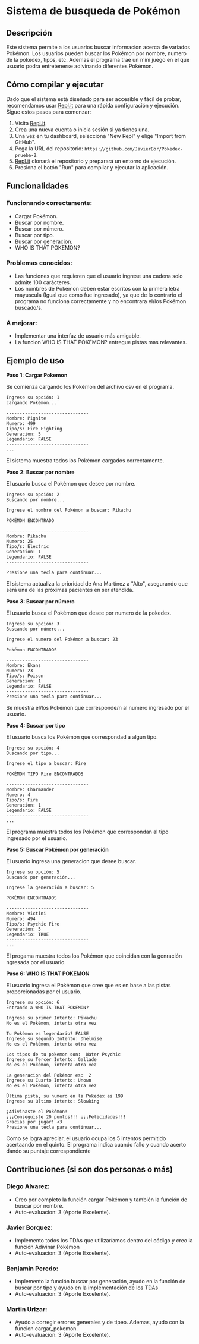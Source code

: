 # Sistema de busqueda de Pokémon

## Descripción

Este sistema permite a los usuarios buscar informacion acerca de variados Pokémon. Los usuarios pueden buscar los Pokémon por nombre, numero de la pokedex, tipos, etc. Ademas el programa trae un mini juego en el que usuario podra entretenerse adivinando diferentes Pokémon. 

## Cómo compilar y ejecutar

Dado que el sistema está diseñado para ser accesible y fácil de probar, recomendamos usar [Repl.it](http://repl.it/) para una rápida configuración y ejecución. Sigue estos pasos para comenzar:

1. Visita [Repl.it](https://repl.it/).
2. Crea una nueva cuenta o inicia sesión si ya tienes una.
3. Una vez en tu dashboard, selecciona "New Repl" y elige "Import from GitHub".
4. Pega la URL del repositorio: `https://github.com/JavierBor/Pokedex-prueba-2`.
5. [Repl.it](http://repl.it/) clonará el repositorio y preparará un entorno de ejecución.
6. Presiona el botón "Run" para compilar y ejecutar la aplicación.

## Funcionalidades

### Funcionando correctamente:

- Cargar Pokémon.
- Buscar por nombre.
- Buscar por número.
- Buscar por tipo.
- Buscar por generacion.
- WHO IS THAT POKEMON?

### Problemas conocidos:

- Las funciones que requieren que el usuario ingrese una cadena solo admite 100 carácteres.
- Los nombres de Pokémon deben estar escritos con la primera letra mayuscula (Igual que como fue ingresado), ya que de lo contrario el programa no funciona correctamente y no encontrara el/los Pokémon buscado/s.

### A mejorar:

- Implementar una interfaz de usuario más amigable.
- La funcion WHO IS THAT POKEMON? entregue pistas mas relevantes.

## Ejemplo de uso

**Paso 1: Cargar Pokemon**

Se comienza cargando los Pokémon del archivo csv en el programa.

```
Ingrese su opción: 1
cargando Pokémon...

-------------------------------
Nombre: Pignite
Numero: 499
Tipo/s: Fire Fighting
Generacion: 5
Legendario: FALSE
-------------------------------
...
```

El sistema muestra todos los Pokémon cargados correctamente.

**Paso 2: Buscar por nombre**

El usuario busca el Pokémon que desee por nombre.

```
Ingrese su opción: 2
Buscando por nombre...

Ingrese el nombre del Pokémon a buscar: Pikachu     

POKÉMON ENCONTRADO

-------------------------------
Nombre: Pikachu
Numero: 25
Tipo/s: Electric
Generacion: 1
Legendario: FALSE
-------------------------------

Presione una tecla para continuar...
```

El sistema actualiza la prioridad de Ana Martínez a "Alto", asegurando que será una de las próximas pacientes en ser atendida.

**Paso 3: Buscar por número**

El usuario busca el Pokémon que desee por numero de la pokedex.

```
Ingrese su opción: 3
Buscando por número...

Ingrese el numero del Pokémon a buscar: 23

Pokémon ENCONTRADOS

-------------------------------
Nombre: Ekans
Numero: 23
Tipo/s: Poison
Generacion: 1
Legendario: FALSE
-------------------------------
Presione una tecla para continuar...
```

Se muestra el/los Pokémon que corresponde/n al numero ingresado por el usuario.

**Paso 4: Buscar por tipo**

El usuario busca los Pokémon que correspondad a algun tipo.

```
Ingrese su opción: 4
Buscando por tipo...

Ingrese el tipo a buscar: Fire

POKÉMON TIPO Fire ENCONTRADOS

-------------------------------
Nombre: Charmander
Numero: 4
Tipo/s: Fire
Generacion: 1
Legendario: FALSE
-------------------------------
...
```

El programa muestra todos los Pokémon que correspondan al tipo ingresado por el usuario.

**Paso 5: Buscar Pokémon por generación**

El usuario ingresa una generacion que desee buscar.

````
Ingrese su opción: 5
Buscando por generación...

Ingrese la generación a buscar: 5 

POKÉMON ENCONTRADOS

-------------------------------
Nombre: Victini
Numero: 494
Tipo/s: Psychic Fire
Generacion: 5
Legendario: TRUE
-------------------------------
...
````

El progama muestra todos los Pokémon que coincidan con la genración ngresada por el usuario.

**Paso 6: WHO IS THAT POKEMON**

El usuario ingresa el Pokémon que cree que es en base a las pistas proporcionadas por el usuario.

````
Ingrese su opción: 6
Entrando a WHO IS THAT POKEMON?

Ingrese su primer Intento: Pikachu
No es el Pokémon, intenta otra vez

Tu Pokémon es legendario? FALSE
Ingrese su Segundo Intento: Dhelmise
No es el Pokémon, intenta otra vez

Los tipos de tu pokemon son:  Water Psychic
Ingrese su Tercer Intento: Gallade
No es el Pokémon, intenta otra vez

La generacion del Pokémon es:  2
Ingrese su Cuarto Intento: Unown
No es el Pokémon, intenta otra vez

Última pista, su numero en la Pokedex es 199
Ingrese su último intento: Slowking

¡Adivinaste el Pokémon!
¡¡¡Conseguiste 20 puntos!!! ¡¡¡Felicidades!!!
Gracias por jugar! <3
Presione una tecla para continuar...
````

Como se logra apreciar, el usuario ocupa los 5 intentos permitido acertaando en el quinto. El programa indica cuando fallo y cuando acerto dando su puntaje correspondiente

## Contribuciones (si son dos personas o más)

### Diego Alvarez:

- Creo por completo la función cargar Pokémon y también la función de buscar por nombre.
- Auto-evaluacion: 3 (Aporte Excelente).

### Javier Borquez:

- Implemento todos los TDAs que utilizaríamos dentro del código y creo la función Adivinar Pokémon
- Auto-evaluacion: 3 (Aporte Excelente).

### Benjamin Peredo:

- Implemento la función buscar por generación, ayudo en la función de buscar por tipo y ayudo en la implementación de los TDAs
- Auto-evaluacion: 3 (Aporte Excelente).

### Martin Urizar:

- Ayudo a corregir errores generales y de tipeo. Ademas, ayudo con la funcion cargar_pokemon.
- Auto-evaluacion: 3 (Aporte Excelente).